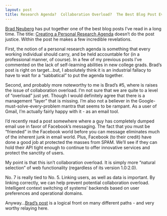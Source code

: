 ```yaml
---
layout: post
title: Research Agenda?  Collaboration Overload?  The Best Blog Post Ever!
---
```


[Brad Neuberg](http://codinginparadise.org/about/bio.html) has put
together one of the best blog posts I’ve read in a long time. The title:
[Creating a Personal Research
Agenda](http://codinginparadise.org/weblog/2007/08/creating-personal-research-agenda.html)
doesn’t do the post justice. Within the post he makes a few incredible
revelations.

First, the notion of a personal research agenda is something that every
working individual should carry, and be held accountable for (in a
professional manner, of course). In a few of my previous posts I’ve
commented on the lack of self-learning abilities in new college grads.
Brad’s post is right on target…but, I absolutely think it is an
industrial fallacy to have to wait for a “sabbatical” to put the agenda
together.

Second, and probably more noteworthy to me is Brad’s \#5, where is
raises the issue of collaboration overload. I’m not sure that we are
quite to a level of “overload” just yet. Though I would definitely agree
that there is a management “layer” that is missing. I’m also not a
believer in the Google-must-solve-every-problem mantra that seems to be
rampant. As a user of Gmail, I’m actually fairly happy with it - as an
email tool.

I’d recently read a post somewhere where a guy has completely dumped
email use in favor of Facebook’s messaging. The fact that you must be
“friended” in the Facebook world before you can message eliminates much
of the inherent junk in email world. Plus, Facebook (to their credit)
have done a good job at protected the masses from SPAM. We’ll see if
they can hold their API tight enough to continue to offer innovative
services and protect the sanctity of users.

My point is that this isn’t collaboration overload. It is simply more
“natural selection” of web functionality (regardless of its version
1.0:2.0).

No. 7 is really tied to No. 5. Linking users, as well as data is
important. By linking correctly, we can help prevent potential
collaboration overload. Intelligent context switching of systems’
backends based on user preferences and operational domains.

Anyway…[Brad’s
post](http://codinginparadise.org/weblog/2007/08/creating-personal-research-agenda.html)
is a logical front on many different paths - and very worthy relaying
here.

